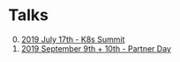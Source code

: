 # Talks

0. [2019 July 17th - K8s Summit](2019_07_17_k8ssummit.md)
0. [2019 September 9th + 10th - Partner Day](2019_09_10_partnerday.md)